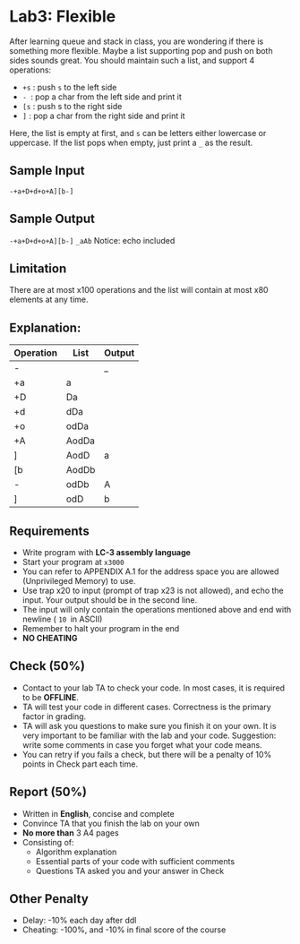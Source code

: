 # Lab3: Flexible
After learning queue and stack in class, you are wondering if there is something more flexible. Maybe a list supporting pop and push on both sides sounds great.
You should maintain such a list, and support 4 operations:

- `+s` : push `s` to the left side
- `- `: pop a char from the left side and print it
- `[s` : push s to the right side
- `]` : pop a char from the right side and print it

Here, the list is empty at first, and `s` can be letters either lowercase or uppercase. If the list pops when empty, just print a `_` as the result.
## Sample Input
`-+a+D+d+o+A][b-]`
## Sample Output
`-+a+D+d+o+A][b-]`
`_aAb`
Notice: echo included
## Limitation
There are at most x100 operations and the list will contain at most x80 elements at any time.
## Explanation:
| Operation | List | Output |
| --- | --- | --- |
| - |  | _ |
| +a | a |  |
| +D | Da |  |
| +d | dDa |  |
| +o | odDa |  |
| +A | AodDa |  |
| ] | AodD | a |
| [b | AodDb |  |
| - | odDb | A |
| ] | odD | b |

## Requirements

- Write program with **LC-3 assembly language**
- Start your program at `x3000`
- You can refer to APPENDIX A.1 for the address space you are allowed (Unprivileged Memory) to use.
- Use trap x20 to input (prompt of trap x23 is not allowed), and echo the input. Your output should be in the second line.
- The input will only contain the operations mentioned above and end with newline ( `10 `in ASCII)
- Remember to halt your program in the end
- **NO CHEATING**

## Check (50%)

- Contact to your lab TA to check your code. In most cases, it is required to be **OFFLINE**.
- TA will test your code in different cases. Correctness is the primary factor in grading.
- TA will ask you questions to make sure you finish it on your own. It is very important to be familiar with the lab and your code. Suggestion: write some comments in case you forget what your code means.
- You can retry if you fails a check, but there will be a penalty of 10% points in Check part each time.
## Report (50%)

- Written in **English**, concise and complete
- Convince TA that you finish the lab on your own
- **No more than** 3 A4 pages
- Consisting of:
   - Algorithm explanation
   - Essential parts of your code with sufficient comments
   - Questions TA asked you and your answer in Check
## Other Penalty

- Delay: -10% each day after ddl
- Cheating: -100%, and -10% in final score of the course
